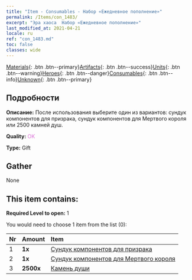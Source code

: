 ```yaml
---
title: "Item - Consumables - Набор «Ежедневное пополнение»"
permalink: /Items/con_1483/
excerpt: "Эра хаоса  Набор «Ежедневное пополнение»"
last_modified_at: 2021-04-21
locale: ru
ref: "con_1483.md"
toc: false
classes: wide
---
```

 [Materials](/ru/Items/){: .btn .btn--primary}[Artifacts](/ru/Items/Artifacts/){: .btn .btn--success}[Units](/ru/Items/Units/){: .btn .btn--warning}[Heroes](/ru/Items/Heroes/){: .btn .btn--danger}[Consumables](/ru/Items/Consumables/){: .btn .btn--info}[Unknown](/ru/Items/Unknown/){: .btn .btn--primary}

## Подробности
 **Описание:** После использования выберите один из вариантов: сундук компонентов для призрака, сундук компонентов для Мертвого короля или 2500 камней душ.

 **Quality:** <span style="color: #DA70D6">OK</span>

 **Type:** Gift

## Gather

  None

## This item contains:

 **Required Level to open:** 1

 You would need to choose 1 item from the list (0):

  | Nr | Amount |     Item    |
  |:---|:-------|:------------|
  | 1 |  **1x** | [Сундук компонентов для призрака](/ru/Items/con_1339/) |  | 
  | 2 |  **1x** | [Сундук компонентов для Мертвого короля](/ru/Items/con_1340/) |  | 
  | 3 |  **2500x** | [Камень души ](/ru/Items/con_923/) |  | 

